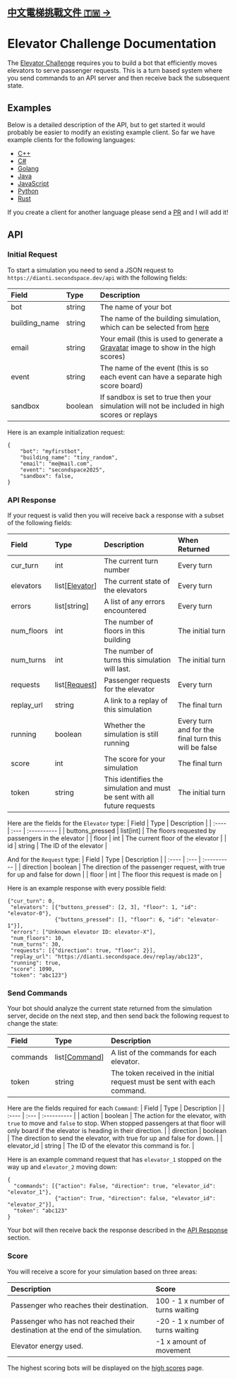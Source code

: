 ## [中文電梯挑戰文件 🇹🇼 →](https://github.com/richardpenman/dianti-clients/blob/main/README_TW.md)


# Elevator Challenge Documentation

The [Elevator Challenge](https://dianti.secondspace.dev/) requires you to build a bot that efficiently moves elevators to serve passenger requests. 
This is a turn based system where you send commands to an API server and then receive back the subsequent state.

## Examples

Below is a detailed description of the API, but to get started it would probably be easier to modify an existing example client.
So far we have example clients for the following languages:

- [C++](c++/)
- [C#](csharp/)
- [Golang](golang/)
- [Java](java/)
- [JavaScript](javascript/)
- [Python](python/)
- [Rust](rust/)

If you create a client for another language please send a [PR](https://github.com/richardpenman/dianti-clients/pulls) and I will add it!

## API

### Initial Request
To start a simulation you need to send a JSON request to `https://dianti.secondspace.dev/api` with the following fields:

| Field | Type | Description |
| :---- | :--- | :---------- |
| bot | string | The name of your bot |
| building\_name | string | The name of the building simulation, which can be selected from [here](https://dianti.secondspace.dev/buildings) |
| email | string | Your email (this is used to generate a [Gravatar](https://gravatar.com/) image to show in the high scores) |
| event | string | The name of the event (this is so each event can have a separate high score board) |
| sandbox | boolean | If sandbox is set to true then your simulation will not be included in high scores or replays |

Here is an example initialization request:
```
{
    "bot": "myfirstbot",
    "building_name": "tiny_random",
    "email": "me@mail.com",
    "event": "secondspace2025",
    "sandbox": false,
}
```

<a name="api-response"></a> 
### API Response

If your request is valid then you will receive back a response with a subset of the following fields:

| Field | Type | Description | When Returned |
| :---- | :--- | :---------- | :------------ |
| cur\_turn | int | The current turn number | Every turn |
| elevators | list[[Elevator](#elevator-type)] | The current state of the elevators | Every turn |
| errors | list[string] | A list of any errors encountered | Every turn |
| num\_floors | int | The number of floors in this building | The initial turn |
| num\_turns | int | The number of turns this simulation will last. | The initial turn |
| requests | list[[Request](#request-type)] | Passenger requests for the elevator | Every turn |
| replay\_url | string | A link to a replay of this simulation | The final turn |
| running | boolean | Whether the simulation is still running | Every turn and for the final turn this will be false |
| score | int | The score for your simulation | The final turn |
| token | string | This identifies the simulation and must be sent with all future requests | The initial turn |

Here are the fields for the `Elevator` type:
<a name="elevator-type"></a> 
| Field | Type | Description |
| :---- | :--- | :---------- |
| buttons\_pressed | list[int] | The floors requested by passengers in the elevator |
| floor | int | The current floor of the elevator |
| id | string | The ID of the elevator |

And for the `Request` type:
<a name="request-type"></a> 
| Field | Type | Description |
| :---- | :--- | :---------- |
| direction | boolean | The direction of the passenger request, with true for up and false for down |
| floor | int | The floor this request is made on |

Here is an example response with every possible field:
```
{"cur_turn": 0,
 "elevators": [{"buttons_pressed": [2, 3], "floor": 1, "id": "elevator-0"},
               {"buttons_pressed": [], "floor": 6, "id": "elevator-1"}],
 "errors": ["Unknown elevator ID: elevator-X"],
 "num_floors": 10,
 "num_turns": 30,
 "requests": [{"direction": true, "floor": 2}],
 "replay_url": "https://dianti.secondspace.dev/replay/abc123",
 "running": true,
 "score": 1090,
 "token": "abc123"}
```

### Send Commands

Your bot should analyze the current state returned from the simulation server, decide on the next step, and then send back the following request to change the state:

| Field | Type | Description |
| :---- | :--- | :---------- |
| commands | list[[Command](#command-type)] | A list of the commands for each elevator. |
| token | string | The token received in the initial request must be sent with each command. |

Here are the fields required for each `Command`:
<a name="command-type"></a> 
| Field | Type | Description |
| :---- | :--- | :---------- |
| action | boolean | The action for the elevator, with `true` to move and `false` to stop. When stopped passengers at that floor will only board if the elevator is heading in their direction. |
| direction | boolean | The direction to send the elevator, with true for up and false for down. |
| elevator\_id | string | The ID of the elevator this command is for. |

Here is an example command request that has `elevator_1` stopped on the way up and `elevator_2` moving down:
```
{
  "commands": [{"action": False, "direction": true, "elevator_id": "elevator_1"},
               {"action": True, "direction": false, "elevator_id": "elevator_2"}],
  "token": "abc123"
}
```

Your bot will then receive back the response described in the [API Response](#api-response) section.

### Score

You will receive a score for your simulation based on three areas:

| Description | Score |
| :---------- | :--- |
| Passenger who reaches their destination. | 100 - 1 x number of turns waiting | 
| Passenger who has not reached their destination at the end of the simulation. | -20 - 1 x number of turns waiting |
| Elevator energy used. | -1 x amount of movement |

The highest scoring bots will be displayed on the [high scores](https://dianti.secondspace.dev/highscores) page.
